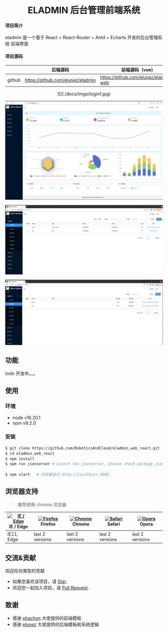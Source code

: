 <h1 style="text-align: center">ELADMIN 后台管理前端系统</h1>

#### 项目简介
eladmin 是一个基于 React + React-Router + Antd + Echarts 开发的后台管理系统 前端界面

#### 项目源码

|     |   后端源码  |   前端源码（vue)  | 前端源码（React) |
|---  |--- | --- | --- |
|  github   |  https://github.com/elunez/eladmin   |  https://github.com/elunez/eladmin-web   |  https://github.com/RoboticsAndCloud/eladmin_web_react   


<div align="center">
![](./docs/imgs/login1.jpg)

![](./docs/imgs/login.png)

![](./docs/imgs/account_list.png)

![](./docs/imgs/account_add.png)

</div>

## 功能

todo 开发中。。。


## 使用

### 环境
- node v16.20.1
- npm v9.2.0

### 安装

```bash
$ git clone https://github.com/RoboticsAndCloud/eladmin_web_react.git
$ cd eladmin_web_react
$ npm install
$ npm run jsonserver # Launch the jsonserver, please check package.json for more details,"jsonserver": "json-server --watch db.json --host 10.227.96.160 --port 3004 --routes routes.json"

$ npm start   # 浏览器访问 http://localhost:3000
```

## 浏览器支持

> 推荐使用 chrome 浏览器

| [<img src="https://raw.githubusercontent.com/alrra/browser-logos/master/src/edge/edge_48x48.png" alt="IE / Edge" width="24px" height="24px" />](http://godban.github.io/browsers-support-badges/)</br>IE / Edge | [<img src="https://raw.githubusercontent.com/alrra/browser-logos/master/src/firefox/firefox_48x48.png" alt="Firefox" width="24px" height="24px" />](http://godban.github.io/browsers-support-badges/)</br>Firefox | [<img src="https://raw.githubusercontent.com/alrra/browser-logos/master/src/chrome/chrome_48x48.png" alt="Chrome" width="24px" height="24px" />](http://godban.github.io/browsers-support-badges/)</br>Chrome | [<img src="https://raw.githubusercontent.com/alrra/browser-logos/master/src/safari/safari_48x48.png" alt="Safari" width="24px" height="24px" />](http://godban.github.io/browsers-support-badges/)</br>Safari | [<img src="https://raw.githubusercontent.com/alrra/browser-logos/master/src/opera/opera_48x48.png" alt="Opera" width="24px" height="24px" />](http://godban.github.io/browsers-support-badges/)</br>Opera |
| --- | --- | --- | --- | --- |
| IE11, Edge | last 2 versions | last 2 versions | last 2 versions | last 2 versions |

## 交流&贡献

欢迎任何类型的贡献

- 如果您喜欢该项目，请 [Star](https://github.com/RoboticsAndCloud/eladmin_web_react.git).
- 欢迎您一起加入项目，请 [Pull Request](https://github.com/RoboticsAndCloud/eladmin_web_react/pulls).

## 致谢

- 感谢 [phachon](https://github.com/phachon/ailu-admin) 大佬提供的前端模板
- 感谢 [elunez](https://github.com/elunez/eladmin) 大佬提供的后端模板和系统逻辑

